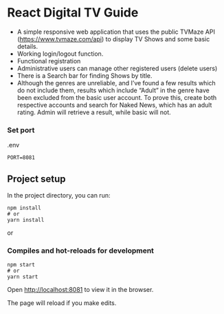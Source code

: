 # React Digital TV Guide 

- A simple responsive web application that uses the public TVMaze API (https://www.tvmaze.com/api) to display TV Shows and some basic details.
- Working login/logout function.
- Functional registration
- Administrative users can manage other registered users (delete users)
- There is a Search bar for finding Shows by title.
- Although the genres are unreliable, and I’ve found a few results which do not include them, results which include “Adult” in the genre have been excluded from the basic user account. To prove this, create both respective accounts and search for Naked News, which has an adult rating. Admin will retrieve a result, while basic will not. 

### Set port
.env
```
PORT=8081
```

## Project setup

In the project directory, you can run:

```
npm install
# or
yarn install
```

or

### Compiles and hot-reloads for development

```
npm start
# or
yarn start
```

Open [http://localhost:8081](http://localhost:8081) to view it in the browser.

The page will reload if you make edits.
